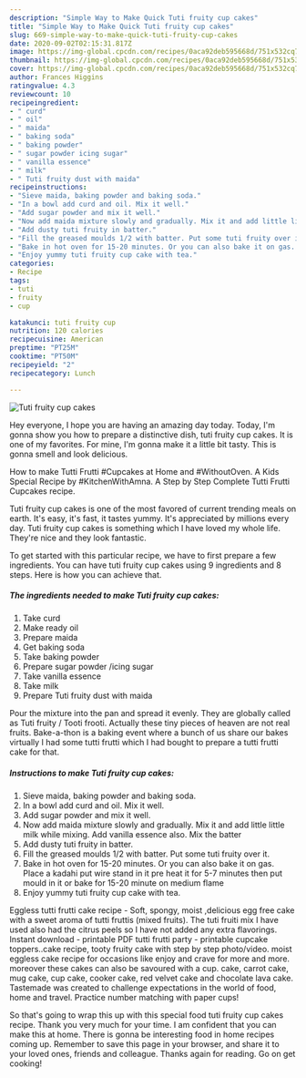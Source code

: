 ```yaml
---
description: "Simple Way to Make Quick Tuti fruity cup cakes"
title: "Simple Way to Make Quick Tuti fruity cup cakes"
slug: 669-simple-way-to-make-quick-tuti-fruity-cup-cakes
date: 2020-09-02T02:15:31.817Z
image: https://img-global.cpcdn.com/recipes/0aca92deb595668d/751x532cq70/tuti-fruity-cup-cakes-recipe-main-photo.jpg
thumbnail: https://img-global.cpcdn.com/recipes/0aca92deb595668d/751x532cq70/tuti-fruity-cup-cakes-recipe-main-photo.jpg
cover: https://img-global.cpcdn.com/recipes/0aca92deb595668d/751x532cq70/tuti-fruity-cup-cakes-recipe-main-photo.jpg
author: Frances Higgins
ratingvalue: 4.3
reviewcount: 10
recipeingredient:
- " curd"
- " oil"
- " maida"
- " baking soda"
- " baking powder"
- " sugar powder icing sugar"
- " vanilla essence"
- " milk"
- " Tuti fruity dust with maida"
recipeinstructions:
- "Sieve maida, baking powder and baking soda."
- "In a bowl add curd and oil. Mix it well."
- "Add sugar powder and mix it well."
- "Now add maida mixture slowly and gradually. Mix it and add little little milk while mixing. Add vanilla essence also. Mix the batter"
- "Add dusty tuti fruity in batter."
- "Fill the greased moulds 1/2 with batter. Put some tuti fruity over it."
- "Bake in hot oven for 15-20 minutes. Or you can also bake it on gas. Place a kadahi put wire stand in it pre heat it for 5-7 minutes then put mould in it or bake for 15-20 minute on medium flame"
- "Enjoy yummy tuti fruity cup cake with tea."
categories:
- Recipe
tags:
- tuti
- fruity
- cup

katakunci: tuti fruity cup 
nutrition: 120 calories
recipecuisine: American
preptime: "PT25M"
cooktime: "PT50M"
recipeyield: "2"
recipecategory: Lunch

---
```



![Tuti fruity cup cakes](https://img-global.cpcdn.com/recipes/0aca92deb595668d/751x532cq70/tuti-fruity-cup-cakes-recipe-main-photo.jpg)

Hey everyone, I hope you are having an amazing day today. Today, I'm gonna show you how to prepare a distinctive dish, tuti fruity cup cakes. It is one of my favorites. For mine, I'm gonna make it a little bit tasty. This is gonna smell and look delicious.

How to make Tutti Frutti #Cupcakes at Home and #WithoutOven. A Kids Special Recipe by #KitchenWithAmna. A Step by Step Complete Tutti Frutti Cupcakes recipe.

Tuti fruity cup cakes is one of the most favored of current trending meals on earth. It's easy, it's fast, it tastes yummy. It's appreciated by millions every day. Tuti fruity cup cakes is something which I have loved my whole life. They're nice and they look fantastic.


To get started with this particular recipe, we have to first prepare a few ingredients. You can have tuti fruity cup cakes using 9 ingredients and 8 steps. Here is how you can achieve that.

<!--inarticleads1-->

##### The ingredients needed to make Tuti fruity cup cakes:

1. Take  curd
1. Make ready  oil
1. Prepare  maida
1. Get  baking soda
1. Take  baking powder
1. Prepare  sugar powder /icing sugar
1. Take  vanilla essence
1. Take  milk
1. Prepare  Tuti fruity dust with maida


Pour the mixture into the pan and spread it evenly. They are globally called as Tuti fruity / Tooti frooti. Actually these tiny pieces of heaven are not real fruits. Bake-a-thon is a baking event where a bunch of us share our bakes virtually I had some tutti frutti which I had bought to prepare a tutti frutti cake for that. 

<!--inarticleads2-->

##### Instructions to make Tuti fruity cup cakes:

1. Sieve maida, baking powder and baking soda.
1. In a bowl add curd and oil. Mix it well.
1. Add sugar powder and mix it well.
1. Now add maida mixture slowly and gradually. Mix it and add little little milk while mixing. Add vanilla essence also. Mix the batter
1. Add dusty tuti fruity in batter.
1. Fill the greased moulds 1/2 with batter. Put some tuti fruity over it.
1. Bake in hot oven for 15-20 minutes. Or you can also bake it on gas. Place a kadahi put wire stand in it pre heat it for 5-7 minutes then put mould in it or bake for 15-20 minute on medium flame
1. Enjoy yummy tuti fruity cup cake with tea.


Eggless tutti frutti cake recipe - Soft, spongy, moist ,delicious egg free cake with a sweet aroma of tutti fruttis (mixed fruits). The tuti fruiti mix I have used also had the citrus peels so I have not added any extra flavorings. Instant download - printable PDF tutti frutti party - printable cupcake toppers..cake recipe, tooty fruity cake with step by step photo/video. moist eggless cake recipe for occasions like enjoy and crave for more and more. moreover these cakes can also be savoured with a cup. cake, carrot cake, mug cake, cup cake, cooker cake, red velvet cake and chocolate lava cake. Tastemade was created to challenge expectations in the world of food, home and travel. Practice number matching with paper cups! 

So that's going to wrap this up with this special food tuti fruity cup cakes recipe. Thank you very much for your time. I am confident that you can make this at home. There is gonna be interesting food in home recipes coming up. Remember to save this page in your browser, and share it to your loved ones, friends and colleague. Thanks again for reading. Go on get cooking!
